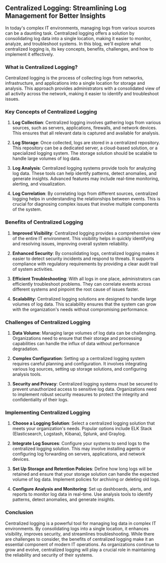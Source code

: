## **Centralized Logging: Streamlining Log Management for Better Insights**

In today's complex IT environments, managing logs from various sources can be a daunting task. Centralized logging offers a solution by consolidating log data into a single location, making it easier to monitor, analyze, and troubleshoot systems. In this blog, we'll explore what centralized logging is, its key concepts, benefits, challenges, and how to implement it effectively.

### **What is Centralized Logging?**

Centralized logging is the process of collecting logs from networks, infrastructure, and applications into a single location for storage and analysis. This approach provides administrators with a consolidated view of all activity across the network, making it easier to identify and troubleshoot issues.

### **Key Concepts of Centralized Logging**

1. **Log Collection**: Centralized logging involves gathering logs from various sources, such as servers, applications, firewalls, and network devices. This ensures that all relevant data is captured and available for analysis.

2. **Log Storage**: Once collected, logs are stored in a centralized repository. This repository can be a dedicated server, a cloud-based solution, or a specialized logging system. The storage solution should be scalable to handle large volumes of log data.

3. **Log Analysis**: Centralized logging systems provide tools for analyzing log data. These tools can help identify patterns, detect anomalies, and generate insights. Advanced features may include real-time monitoring, alerting, and visualization.

4. **Log Correlation**: By correlating logs from different sources, centralized logging helps in understanding the relationships between events. This is crucial for diagnosing complex issues that involve multiple components of the system.

### **Benefits of Centralized Logging**

1. **Improved Visibility**: Centralized logging provides a comprehensive view of the entire IT environment. This visibility helps in quickly identifying and resolving issues, improving overall system reliability.

2. **Enhanced Security**: By consolidating logs, centralized logging makes it easier to detect security incidents and respond to threats. It supports compliance with regulatory requirements by providing a clear audit trail of system activities.

3. **Efficient Troubleshooting**: With all logs in one place, administrators can efficiently troubleshoot problems. They can correlate events across different systems and pinpoint the root cause of issues faster.

4. **Scalability**: Centralized logging solutions are designed to handle large volumes of log data. This scalability ensures that the system can grow with the organization's needs without compromising performance.

### **Challenges of Centralized Logging**

1. **Data Volume**: Managing large volumes of log data can be challenging. Organizations need to ensure that their storage and processing capabilities can handle the influx of data without performance degradation.

2. **Complex Configuration**: Setting up a centralized logging system requires careful planning and configuration. It involves integrating various log sources, setting up storage solutions, and configuring analysis tools.

3. **Security and Privacy**: Centralized logging systems must be secured to prevent unauthorized access to sensitive log data. Organizations need to implement robust security measures to protect the integrity and confidentiality of their logs.

### **Implementing Centralized Logging**

1. **Choose a Logging Solution**: Select a centralized logging solution that meets your organization's needs. Popular options include ELK Stack (Elasticsearch, Logstash, Kibana), Splunk, and Graylog.

2. **Integrate Log Sources**: Configure your systems to send logs to the centralized logging solution. This may involve installing agents or configuring log forwarding on servers, applications, and network devices.

3. **Set Up Storage and Retention Policies**: Define how long logs will be retained and ensure that your storage solution can handle the expected volume of log data. Implement policies for archiving or deleting old logs.

4. **Configure Analysis and Monitoring**: Set up dashboards, alerts, and reports to monitor log data in real-time. Use analysis tools to identify patterns, detect anomalies, and generate insights.

### **Conclusion**

Centralized logging is a powerful tool for managing log data in complex IT environments. By consolidating logs into a single location, it enhances visibility, improves security, and streamlines troubleshooting. While there are challenges to consider, the benefits of centralized logging make it an essential component of modern IT operations. As organizations continue to grow and evolve, centralized logging will play a crucial role in maintaining the reliability and security of their systems.

